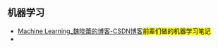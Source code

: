 ##  机器学习



- [Machine Learning_魏晓蕾的博客-CSDN博客](https://blog.csdn.net/gongxifacai_believe/category_6834186.html)<mark>前辈们做的机器学习笔记</mark>
- 